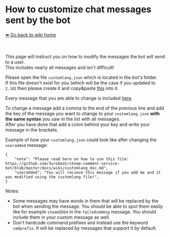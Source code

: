 # How to customize chat messages sent by the bot
[⬅️ Go back to wiki home](./#readme)

&nbsp;

This page will instruct you on how to modify the messages the bot will send to a user.  
This includes nearly all messages and isn't difficult!  

Please open the file `customlang.json` which is located in the bot's folder.  
If this file doesn't exist for you (which will be the case if you updated to `2.10`) then please create it and copy&paste [this](https://raw.githubusercontent.com/3urobeat/steam-comment-service-bot/beta-testing/customlang.json) into it.  

Every message that you are able to change is included [here](https://raw.githubusercontent.com/3urobeat/steam-comment-service-bot/master/src/data/lang/defaultlang.json).  

To change a message add a comma to the end of the previous line and add the key of the message you want to change to your `customlang.json` **with the same syntax** you saw in the list with all messages.  
After you have done that add a colon behind your key and write your message in the brackets.  

Example of how your `customlang.json` could look like after changing the `useradded` message:
```
{
    "note": "Please read here on how to use this file: https://github.com/3urobeat/steam-comment-service-bot/blob/master/docs/wiki/customlang_doc.md",
    "useradded": "You will recieve this message if you add me and it was modified using the customlang file!",
}
```  

Notes:  
- Some messages may have words in them that will be replaced by the bot when sending the message. You should be able to spot them easily like for example `steamID64` in the `failedcmdmsg` message. You should include them in your custom message as well.
- Don't hardcode command prefixes and instead use the keyword `cmdprefix`. It will be replaced by messages that support it by default.